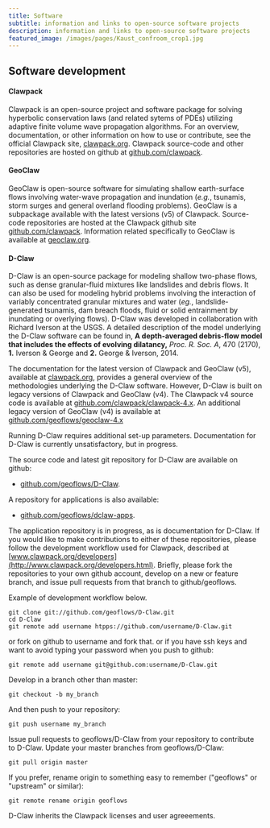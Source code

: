 ```yaml
---
title: Software
subtitle: information and links to open-source software projects
description: information and links to open-source software projects
featured_image: /images/pages/Kaust_confroom_crop1.jpg
---
```


## Software development

#### Clawpack

Clawpack is an open-source project and software package for solving hyperbolic conservation laws (and related sytems of PDEs) utilizing adaptive finite volume wave propagation algorithms. For an overview, documentation, or other information on how to use or contribute, see the official Clawpack site, [clawpack.org](http://www.clawpack.org). Clawpack source-code and other repositories are hosted on github at [github.com/clawpack](https://github.com/clawpack).


#### GeoClaw

GeoClaw is open-source software for simulating shallow earth-surface flows involving water-wave propagation and inundation (*e.g.*, tsunamis, storm surges and general overland flooding problems). GeoClaw is a subpackage available with the latest versions (v5) of Clawpack. Source-code repositories are hosted at the Clawpack github site [github.com/clawpack](https://github.com/clawpack). Information related specifically to GeoClaw is available at [geoclaw.org](http://www.geoclaw.org).  


#### D-Claw

D-Claw is an open-source package for modeling shallow two-phase flows, such as dense granular-fluid mixtures like landslides and debris flows. It can also be used for modeling hybrid problems involving the interaction of variably concentrated granular mixtures and water (*eg.*, landslide-generated tsunamis, dam breach floods, fluid or solid entrainment by inundating or overlying flows). D-Claw was developed in collaboration with Richard Iverson at the USGS. A detailed description of the model underlying the D-Claw software can be found in, **A depth-averaged debris-flow model that includes the effects of evolving dilatancy,** *Proc. R. Soc. A*, 470 (2170), **1.** Iverson & George and **2.** George & Iverson, 2014. 

The documentation for the latest version of Clawpack and GeoClaw (v5), available at [clawpack.org](http://www.clawpack.org), provides a general overview of the methodologies underlying the D-Claw software. However, D-Claw is built on legacy versions of Clawpack and GeoClaw (v4). The Clawpack v4 source code is available at [github.com/clawpack/clawpack-4.x](https://github.com/clawpack/clawpack4.x). An additional legacy version of GeoClaw (v4) is available at [github.com/geoflows/geoclaw-4.x](https://github.com/geoflows/geoclaw4.x)

Running D-Claw requires additional set-up parameters. Documentation for D-Claw is currently unsatisfactory, but in progress.

The source code and latest git repository for D-Claw are available on github:

* [github.com/geoflows/D-Claw](https://github.com/geoflows/D-Claw).

A repository for applications is also available:

* [github.com/geoflows/dclaw-apps](https://github.com/geoflows/dclaw-apps).

The application repository is in progress, as is documentation for D-Claw. If you would like to make contributions to either of these repositories, please follow the development workflow used for Clawpack, described at [www.clawpack.org/developers](http://www.clawpack.org/developers.html). Briefly, please fork the repositories to your own github account, develop on a new or feature branch, and issue pull requests from that branch to github/geoflows.

Example of development workflow below. 

```
git clone git://github.com/geoflows/D-Claw.git
cd D-Claw
git remote add username htpps://github.com/username/D-Claw.git
```
or fork on github to username and fork that.
or if you have ssh keys and want to avoid typing your password when you push to github:

```
git remote add username git@github.com:username/D-Claw.git
```
Develop in a branch other than master:
```
git checkout -b my_branch
```
And then push to your repository:
```
git push username my_branch
```
Issue pull requests to geoflows/D-Claw from your repository to contribute to D-Claw. Update your master branches from geoflows/D-Claw:
```
git pull origin master
```
If you prefer, rename origin to something easy to remember ("geoflows" or "upstream" or similar):
```
git remote rename origin geoflows
```

D-Claw inherits the Clawpack licenses and user agreeements. 




